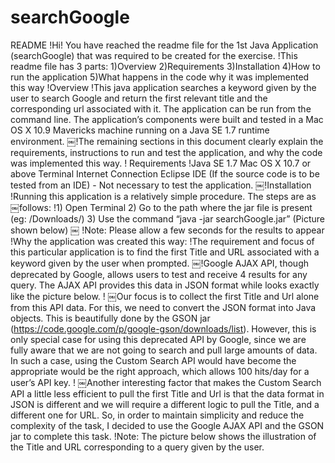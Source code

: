 searchGoogle
============

README
!Hi! You have reached the readme file for the 1st Java Application (searchGoogle) that was required to be created for the exercise.
!This readme file has 3 parts: 1)Overview
2)Requirements
3)Installation
4)How to run the application
5)What happens in the code why it was implemented this way
!Overview
!This java application searches a keyword given by the user to search Google and return the first relevant title and the corresponding url associated with it. The application can be run from the command line. The application’s components were built and tested in a Mac OS X 10.9 Mavericks machine running on a Java SE 1.7 runtime environment.
￼!The remaining sections in this document clearly explain the requirements, instructions to run and test the application, and why the code was implemented this way.
!
Requirements
!Java SE 1.7
Mac OS X 10.7 or above
Terminal
Internet Connection
Eclipse IDE (If the source code is to be tested from an IDE) - Not necessary to test the application.
￼!Installation
!Running this application is a relatively simple procedure. The steps are as
￼follows:
!1) Open Terminal
2) Go to the path where the jar file is present (eg: /Downloads/)
3) Use the command “java -jar searchGoogle.jar” (Picture shown below)
￼
!Note: Please allow a few seconds for the results to appear !Why the application was created this way:
!The requirement and focus of this particular application is to find the first Title and URL associated with a keyword given by the user when prompted.
￼!Google AJAX API, though deprecated by Google, allows users to test and receive 4 results for any query. The AJAX API provides this data in JSON format while looks exactly like the picture below.
!
￼Our focus is to collect the first Title and Url alone from this API data. For this, we need to convert the JSON format into Java objects. This is beautifully done by the GSON jar (https://code.google.com/p/google-gson/downloads/list). However, this is only special case for using this deprecated API by Google, since we are fully aware that we are not going to search and pull large amounts of data. In such a case, using the Custom Search API would have become the appropriate would be the right approach, which allows 100 hits/day for a user’s API key.
!
￼Another interesting factor that makes the Custom Search API a little less efficient to pull the first Title and Url is that the data format in JSON is different and we will require a different logic to pull the Title, and a different one for URL. So, in order to maintain simplicity and reduce the complexity of the task, I decided to use the Google AJAX API and the GSON jar to complete this task.
!Note: The picture below shows the illustration of the Title and URL corresponding to a query given by the user.
